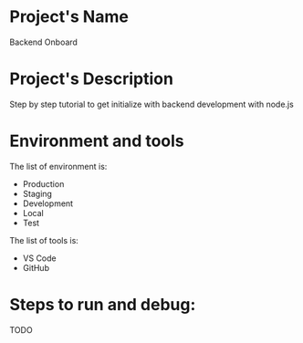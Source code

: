 # Project's Name
Backend Onboard

# Project's Description
Step by step tutorial to get initialize with backend development with node.js

# Environment and tools
The list of environment is:

- Production
- Staging
- Development
- Local
- Test

The list of tools is:

- VS Code
- GitHub

# Steps to run and debug:

TODO
